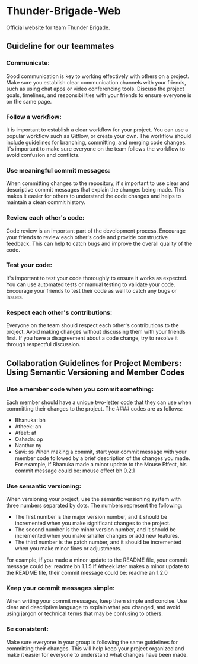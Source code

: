 # Thunder-Brigade-Web

Official website for team Thunder Brigade.

## Guideline for our teammates

### Communicate:

Good communication is key to working effectively with others on a project. Make sure you establish clear communication channels with your friends, such as using chat apps or video conferencing tools. Discuss the project goals, timelines, and responsibilities with your friends to ensure everyone is on the same page.

### Follow a workflow:

It is important to establish a clear workflow for your project. You can use a popular workflow such as Gitflow, or create your own. The workflow should include guidelines for branching, committing, and merging code changes. It's important to make sure everyone on the team follows the workflow to avoid confusion and conflicts.

### Use meaningful commit messages:

When committing changes to the repository, it's important to use clear and descriptive commit messages that explain the changes being made. This makes it easier for others to understand the code changes and helps to maintain a clean commit history.

### Review each other's code:

Code review is an important part of the development process. Encourage your friends to review each other's code and provide constructive feedback. This can help to catch bugs and improve the overall quality of the code.

### Test your code:

It's important to test your code thoroughly to ensure it works as expected. You can use automated tests or manual testing to validate your code. Encourage your friends to test their code as well to catch any bugs or issues.

### Respect each other's contributions:

Everyone on the team should respect each other's contributions to the project. Avoid making changes without discussing them with your friends first. If you have a disagreement about a code change, try to resolve it through respectful discussion.

## Collaboration Guidelines for Project Members: Using Semantic Versioning and Member Codes

### Use a member code when you commit something:

Each member should have a unique two-letter code that they can use when committing their changes to the project. The #### codes are as follows:

- Bhanuka: bh
- Atheek: an
- Afeef: af
- Oshada: op
- Nanthu: ny
- Savi: ss
  When making a commit, start your commit message with your member code followed by a brief description of the changes you made.
  For example, if Bhanuka made a minor update to the Mouse Effect, his commit message could be:
  mouse effect bh 0.2.1
  
### Use semantic versioning:

When versioning your project, use the semantic versioning system with three numbers separated by dots. The numbers represent the following:
- The first number is the major version number, and it should be incremented when you make significant changes to the project.
- The second number is the minor version number, and it should be incremented when you make smaller changes or add new features.
- The third number is the patch number, and it should be incremented when you make minor fixes or adjustments.

For example, if you made a minor update to the README file, your commit message could be:
readme bh 1.1.5
If Atheek later makes a minor update to the README file, their commit message could be:
readme an 1.2.0

### Keep your commit messages simple: 

When writing your commit messages, keep them simple and concise. Use clear and descriptive language to explain what you changed, and avoid using jargon or technical terms that may be confusing to others.

### Be consistent: 

Make sure everyone in your group is following the same guidelines for committing their changes. This will help keep your project organized and make it easier for everyone to understand what changes have been made.
